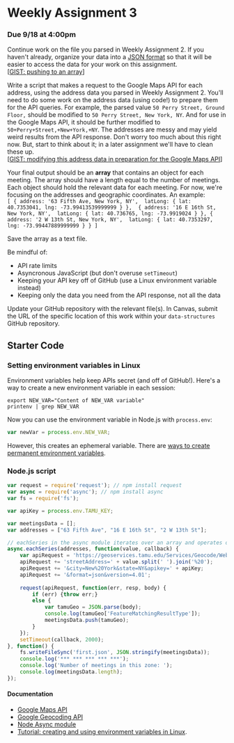 # Weekly Assignment 3

### Due 9/18 at 4:00pm

Continue work on the file you parsed in Weekly Assignment 2. If you haven't already, organize your data into a [JSON format](https://developer.mozilla.org/en-US/docs/Learn/JavaScript/Objects/JSON) so that it will be easier to access the data for your work on this assignment.  
[[GIST: pushing to an array](https://gist.github.com/aaronxhill/38067bb58805896fdbb5)]

Write a script that makes a request to the Google Maps API for each address, using the address data you parsed in Weekly Assignment 2. You'll need to do some work on the address data (using code!) to prepare them for the API queries. For example, the parsed value `50 Perry Street, Ground Floor,` should be modified to `50 Perry Street, New York, NY`. And for use in the Google Maps API, it should be further modified to `50+Perry+Street,+New+York,+NY`. The addresses are messy and may yield weird results from the API response. Don't worry too much about this right now. But, start to think about it; in a later assignment we'll have to clean these up.  
[[GIST: modifying this address data in preparation for the Google Maps API](https://gist.github.com/aaronxhill/e44cade3e426349470b5)]

Your final output should be an **array** that contains an object for each meeting. The array should have a length equal to the number of meetings. Each object should hold the relevant data for each meeting. For now, we're focusing on the addresses and geographic coordinates. An example:  
`[ { address: '63 Fifth Ave, New York, NY', 
latLong: { lat: 40.7353041, lng: -73.99413539999999 } }, 
{ address: '16 E 16th St, New York, NY', 
latLong: { lat: 40.736765, lng: -73.9919024 } },
{ address: '2 W 13th St, New York, NY', 
latLong: { lat: 40.7353297, lng: -73.99447889999999 } } ]`

Save the array as a text file.

Be mindful of:  
* API rate limits  
* Asyncronous JavaScript (but don't overuse `setTimeout`)  
* Keeping your API key off of GitHub (use a Linux environment variable instead)  
* Keeping only the data you need from the API response, not all the data  

Update your GitHub repository with the relevant file(s). In Canvas, submit the URL of the specific location of this work within your `data-structures` GitHub repository. 

## Starter Code

### Setting environment variables in Linux

Environment variables help keep APIs secret (and off of GitHub!).  Here's a way to create a new environment variable in each session: 

```
export NEW_VAR="Content of NEW_VAR variable"
printenv | grep NEW_VAR
```

Now you can use the environment variable in Node.js with `process.env`:

```javascript
var newVar = process.env.NEW_VAR;
```

However, this creates an ephemeral variable. There are [ways to create permanent environment variables](https://www.npmjs.com/package/dotenv). 

### Node.js script

```javascript
var request = require('request'); // npm install request
var async = require('async'); // npm install async
var fs = require('fs');

var apiKey = process.env.TAMU_KEY; 

var meetingsData = [];
var addresses = ["63 Fifth Ave", "16 E 16th St", "2 W 13th St"];

// eachSeries in the async module iterates over an array and operates on each item in the array in series
async.eachSeries(addresses, function(value, callback) {
    var apiRequest = 'https://geoservices.tamu.edu/Services/Geocode/WebService/GeocoderWebServiceHttpNonParsed_V04_01.aspx?';
    apiRequest += 'streetAddress=' + value.split(' ').join('%20');
    apiRequest += '&city=New%20York&state=NY&apikey=' + apiKey;
    apiRequest += '&format=json&version=4.01';
    
    request(apiRequest, function(err, resp, body) {
        if (err) {throw err;}
        else {
            var tamuGeo = JSON.parse(body);
            console.log(tamuGeo['FeatureMatchingResultType']);
            meetingsData.push(tamuGeo);
        }
    });
    setTimeout(callback, 2000);
}, function() {
    fs.writeFileSync('first.json', JSON.stringify(meetingsData));
    console.log('*** *** *** *** ***');
    console.log('Number of meetings in this zone: ');
    console.log(meetingsData.length);
});
```

#### Documentation

* [Google Maps API](https://developers.google.com/maps/documentation/javascript/tutorial)
* [Google Geocoding API](https://developers.google.com/maps/documentation/geocoding/intro)
* [Node Async module](http://caolan.github.io/async/)
* [Tutorial: creating and using environment variables in Linux](https://www.digitalocean.com/community/tutorials/how-to-read-and-set-environmental-and-shell-variables-on-a-linux-vps).
